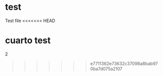 # test

Test file
<<<<<<< HEAD

cuarto test
=======
2
>>>>>>> e7711362e73632c37098a8bab970ba7d075a2107
